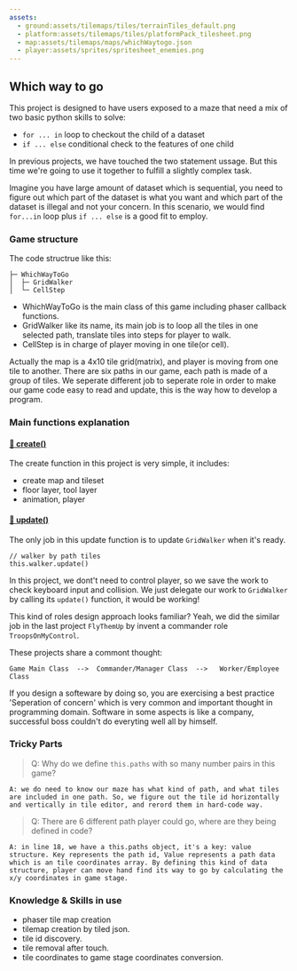 ```yaml
---
assets: 
  - ground:assets/tilemaps/tiles/terrainTiles_default.png
  - platform:assets/tilemaps/tiles/platformPack_tilesheet.png
  - map:assets/tilemaps/maps/whichWaytogo.json
  - player:assets/sprites/spritesheet_enemies.png
---
```


## Which way to go

This project is designed to have users exposed to a maze that need a mix of two basic python skills to solve:

- `for ... in` loop to checkout the child of a dataset
- `if ... else` conditional check to the features of one child

In previous projects, we have touched the two statement ussage. But this time we're going to use it together to fulfill a slightly complex task.

Imagine you have large amount of dataset which is sequential, you need to figure out which part of the dataset is what you want and which part of the dataset is illegal and not your concern. In this scenario, we would find `for...in` loop plus `if ... else` is a good fit to employ.

### Game structure

The code structrue like this:

```
├─ WhichWayToGo
│  ├─ GridWalker
│  └─ CellStep
```

- WhichWayToGo is the main class of this game including phaser callback functions.
- GridWalker like its name, its main job is to loop all the tiles in one selected path, translate tiles into steps for player to walk.
- CellStep is in charge of player moving in one tile(or cell). 

Actually the map is a 4x10 tile grid(matrix), and player is moving from one tile to another. There are six paths in our game, each path is made of a group of tiles. We seperate different job to seperate role in order to make our game code easy to read and update, this is the way how to develop a program.


### Main functions explanation

#### [🍭 create()](#/disclosure?line=51)

The create function in this project is very simple, it includes:

- create map and tileset
- floor layer, tool layer
- animation, player


#### [🍭 update()](#/disclosure?line=111)

The only job in this update function is to update `GridWalker` when it's ready.

```
// walker by path tiles
this.walker.update()
```

In this project, we dont't need to control player, so we save the work to check keyboard input and collision. We just delegate our work to `GridWalker` by calling its `update()` function, it would be working!

This kind of roles design approach looks familiar? Yeah, we did the similar job in the last project `FlyThemUp` by invent a commander role `TroopsOnMyControl`.

These projects share a commont thought: 

```
Game Main Class  -->  Commander/Manager Class  -->   Worker/Employee Class
```

If you design a softeware by doing so, you are exercising a best practice 'Seperation of concern' which is very common and important thought in programming domain. Software in some aspects is like a company, successful boss couldn't do everyting well all by himself.



### Tricky Parts

> Q: Why do we define `this.paths` with so many number pairs in this game?

```
A: we do need to know our maze has what kind of path, and what tiles are included in one path. So, we figure out the tile id horizontally and vertically in tile editor, and rerord them in hard-code way.
```

> Q: There are 6 different path player could go, where are they being defined in code?

```
A: in line 18, we have a this.paths object, it's a key: value structure. Key represents the path id, Value represents a path data which is an tile coordinates array. By defining this kind of data structure, player can move hand find its way to go by calculating the x/y coordinates in game stage.
```

### Knowledge & Skills in use

- phaser tile map creation
- tilemap creation by tiled json.
- tile id discovery.
- tile removal after touch.
- tile coordinates to game stage coordinates conversion.